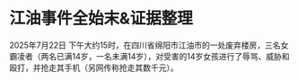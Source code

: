 # 江油事件全始末&证据整理
2025年7月22日 下午大约15时，在四川省绵阳市江油市的一处废弃楼房，三名女霸凌者（两名已满14岁，一名未满14岁），对受害的14岁女孩进行了辱骂、威胁和殴打，并抢走其手机（另网传称抢走其数千元）。
